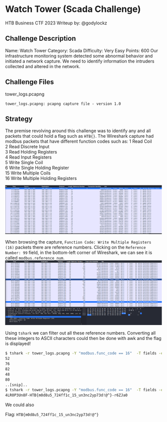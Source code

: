 # Watch Tower (Scada Challenge)
HTB Business CTF 2023
Writeup by: @godylockz

## Challenge Description
Name: Watch Tower
Category: Scada
Difficulty: Very Easy
Points: 600
Our infrastructure monitoring system detected some abnormal behavior and initiated a network capture. We need to identify information the intruders collected and altered in the network.

## Challenge Files
tower_logs.pcapng
```text
tower_logs.pcapng: pcapng capture file - version 1.0
```

## Strategy
The premise revolving around this challenge was to identify any and all packets that could hold a flag such as `HTB{}`. The Wireshark capture had modbus packets that have different function codes such as:
1 	Read Coil  
2 	Read Discrete Input  
3 	Read Holding Registers  
4 	Read Input Registers  
5 	Write Single Coil  
6 	Write Single Holding Register  
15 Write Multiple Coils  
16 Write Multiple Holding Registers

![watchtower_1](images/watchtower_1.png)

When browsing the capture, `Function Code: Write Multiple Registers (16)` packets there are reference numbers. Clicking on the `Reference Number: 99` field, in the bottom-left corner of Wireshark, we can see it is called `modbus.reference_num`. 
![watchtower_2](images/watchtower_2.png)



Using `tshark` we can filter out all these reference numbers. Converting all these integers to ASCII characters could then be done with awk and the flag is displayed!
```sh
$ tshark -r tower_logs.pcapng -Y "modbus.func_code == 16"  -T fields -e 'modbus.reference_num'
52
76
82
48
80
..[snip]..
$ tshark -r tower_logs.pcapng -Y "modbus.func_code == 16"  -T fields -e 'modbus.reference_num' | awk '{split($0, a, " "); for(i=1; i<=length(a); i++) printf "%c", a[i]}'
4LR0P3Un8F-HTB{m0d8u5_724ff1c_15_un3nc2yp73d!@^}-r6ZJa0 
```

We could also 

Flag: `HTB{m0d8u5_724ff1c_15_un3nc2yp73d!@^}`
